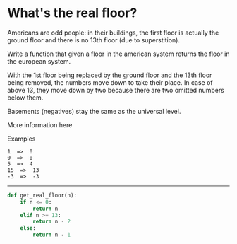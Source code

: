 # What's the real floor?

Americans are odd people: in their buildings, the first floor is actually the ground floor and there is no 13th floor (due to superstition).

Write a function that given a floor in the american system returns the floor in the european system.

With the 1st floor being replaced by the ground floor and the 13th floor being removed, the numbers move down to take their place. In case of above 13, they move down by two because there are two omitted numbers below them.

Basements (negatives) stay the same as the universal level.

More information here

Examples
```
1  =>  0 
0  =>  0
5  =>  4
15  =>  13
-3  =>  -3
```

---

```py
def get_real_floor(n):
    if n <= 0:
        return n
    elif n >= 13:
        return n - 2
    else:
        return n - 1
```
